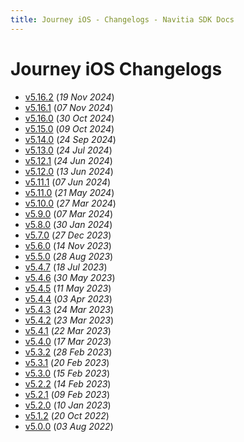 ```yaml
---
title: Journey iOS - Changelogs - Navitia SDK Docs
---
```


# Journey iOS Changelogs

* [v5.16.2](releases/5.16.2/index.md) (_19 Nov 2024_)
* [v5.16.1](releases/5.16.1/index.md) (_07 Nov 2024_)
* [v5.16.0](releases/5.16.0/index.md) (_30 Oct 2024_)
* [v5.15.0](releases/5.15.0/index.md) (_09 Oct 2024_)
* [v5.14.0](releases/5.14.0/index.md) (_24 Sep 2024_)
* [v5.13.0](releases/5.13.0/index.md) (_24 Jul 2024_)
* [v5.12.1](releases/5.12.1/index.md) (_24 Jun 2024_)
* [v5.12.0](releases/5.12.0/index.md) (_13 Jun 2024_)
* [v5.11.1](releases/5.11.1/index.md) (_07 Jun 2024_)
* [v5.11.0](releases/5.11.0/index.md) (_21 May 2024_)
* [v5.10.0](releases/5.10.0/index.md) (_27 Mar 2024_)
* [v5.9.0](releases/5.9.0/index.md) (_07 Mar 2024_)
* [v5.8.0](releases/5.8.0/index.md) (_30 Jan 2024_)
* [v5.7.0](releases/5.7.0/index.md) (_27 Dec 2023_)
* [v5.6.0](releases/5.6.0/index.md) (_14 Nov 2023_)
* [v5.5.0](releases/5.5.0/index.md) (_28 Aug 2023_)
* [v5.4.7](releases/5.4.7/index.md) (_18 Jul 2023_)
* [v5.4.6](releases/5.4.6/index.md) (_30 May 2023_)
* [v5.4.5](releases/5.4.5/index.md) (_11 May 2023_)
* [v5.4.4](releases/5.4.4/index.md) (_03 Apr 2023_)
* [v5.4.3](releases/5.4.3/index.md) (_24 Mar 2023_)
* [v5.4.2](releases/5.4.2/index.md) (_23 Mar 2023_)
* [v5.4.1](releases/5.4.1/index.md) (_22 Mar 2023_)
* [v5.4.0](releases/5.4.0/index.md) (_17 Mar 2023_)
* [v5.3.2](releases/5.3.2/index.md) (_28 Feb 2023_)
* [v5.3.1](releases/5.3.1/index.md) (_20 Feb 2023_)
* [v5.3.0](releases/5.3.0/index.md) (_15 Feb 2023_)
* [v5.2.2](releases/5.2.2/index.md) (_14 Feb 2023_)
* [v5.2.1](releases/5.2.1/index.md) (_09 Feb 2023_)
* [v5.2.0](releases/5.2.0/index.md) (_10 Jan 2023_)
* [v5.1.2](releases/5.1.2/index.md) (_20 Oct 2022_)
* [v5.0.0](releases/5.0.0/index.md) (_03 Aug 2022_)
